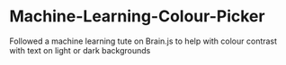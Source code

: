 # Machine-Learning-Colour-Picker
Followed a machine learning tute on Brain.js to help with colour contrast with text on light or dark backgrounds
